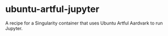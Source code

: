 # ubuntu-artful-jupyter
A recipe for a Singularity container that uses Ubuntu Artful Aardvark to run Jupyter.
